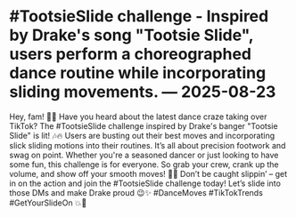 # #TootsieSlide challenge - Inspired by Drake's song "Tootsie Slide", users perform a choreographed dance routine while incorporating sliding movements. — 2025-08-23

Hey, fam! 💃🏽 Have you heard about the latest dance craze taking over TikTok? The #TootsieSlide challenge inspired by Drake's banger "Tootsie Slide" is lit! 🎶🔥 Users are busting out their best moves and incorporating slick sliding motions into their routines. It’s all about precision footwork and swag on point. Whether you're a seasoned dancer or just looking to have some fun, this challenge is for everyone. So grab your crew, crank up the volume, and show off your smooth moves! 🕺🏽 Don’t be caught slippin’ – get in on the action and join the #TootsieSlide challenge today! Let’s slide into those DMs and make Drake proud 😉✨ #DanceMoves #TikTokTrends #GetYourSlideOn 💥📱